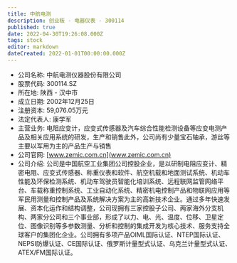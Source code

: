 ```yaml
---
title: 中航电测
description: 创业板 - 电器仪表 - 300114
published: true
date: 2022-04-30T19:26:08.000Z
tags: stock
editor: markdown
dateCreated: 2022-01-01T00:00:00.000Z
---
```


- 公司名称: 中航电测仪器股份有限公司
- 股票代码: 300114.SZ
- 所在地: 陕西 - 汉中市
- 成立日期: 2002年12月25日
- 注册资本: 59,076.05万元
- 法定代表人: 康学军
- 主营业务: 电阻应变计，应变式传感器及汽车综合性能检测设备等应变电测产品及相关应用系统的研发，生产和销售此外，公司尚有少量宝石轴承，游丝等主要以军用为主的产品生产与销售
- 公司官网: [www.zemic.com.cn](www.zemic.com.cn)
- 公司介绍: 公司是中国航空工业集团公司控股企业，是以研制电阻应变计、精密电阻、应变式传感器、称重仪表和软件、航空机载和地面测试系统、机动车性能及环保检测系统、机动车驾驶员智能化培训系统、远程联网监管网络平台、车载称重控制系统、工业自动化系统、精密机电控制产品和物联网应用等军民用测量和控制产品及系统解决方案为主的高新技术企业。通过多年快速发展、资本化运作和结构调整，公司现拥有三家控股子公司、两家海外分支机构、两家分公司和三个事业部，形成了以力、电、光、温度、位移、卫星定位、图像识别等多参数测量、分析和控制的集成开发为核心技术、服务支持全球客户的集团化企业。公司拥有多项产品OIML国际认证、NTEP国际认证、NEPSI防爆认证、CE国际认证、俄罗斯计量型式认证、乌克兰计量型式认证、ATEX/FM国际认证。


